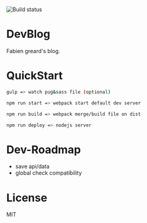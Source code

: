 ![Build status][travis-image]

# DevBlog
Fabien greard's blog.

# QuickStart

```sh
gulp => watch pug&sass file (optional)

npm run start => webpack start default dev server

npm run build => webpack merge/build file on dist

npm run deploy => nodejs server

```

# Dev-Roadmap

* save api/data
* global check compatibility

# License

MIT

[travis-image]: https://travis-ci.org/FabienGreard/fabiengreard.svg?branch=master
